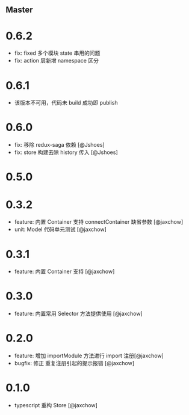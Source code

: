 <!--
// Please add your own contribution below inside the Master section, no need to
// set a version number, that happens during a deploy. Thanks!
//
// These docs are aimed at users rather than danger developers, so please limit technical
// terminology in here.

// Note: if this is your first PR, you'll need to add your URL to the footnotes
//       see the bottom of this file. The list there is sorted, try to follow that.

-->

## Master

# 0.6.2

- fix: fixed 多个模块 state 串用的问题
- fix: action 层新增 namespace 区分

# 0.6.1

- 该版本不可用，代码未 build 成功即 publish

<!-- Your comment below this -->

# 0.6.0

- fix: 移除 redux-saga 依赖 [@Jshoes]
- fix: store 构建去除 history 传入 [@Jshoes]

# 0.5.0

# 0.3.2

- feature: 内置 Container 支持 connectContainer 缺省参数 [@jaxchow]
- unit: Model 代码单元测试 [@jaxchow]

# 0.3.1

- feature: 内置 Container 支持 [@jaxchow]

# 0.3.0

- feature: 内置常用 Selector 方法提供使用 [@jaxchow]

# 0.2.0

- feature: 增加 importModule 方法进行 import 注册[@jaxchow]
- bugfix: 修正 重复注册引起的提示报错 [@jaxchow]

# 0.1.0

- typescript 重构 Store [@jaxchow]
